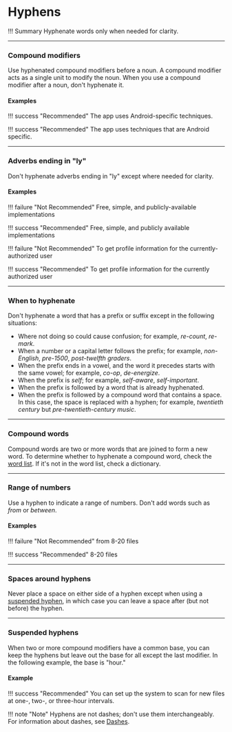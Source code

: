 # **Hyphens**

!!! Summary 
    Hyphenate words only when needed for clarity.

___

### **Compound modifiers**

Use hyphenated compound modifiers before a noun. A compound modifier acts as a single unit to modify the noun. When you use a compound modifier after a noun, don't hyphenate it.

#### Examples

!!! success "Recommended" 
    The app uses Android-specific techniques.

!!! success "Recommended" 
    The app uses techniques that are Android specific.

___

### **Adverbs ending in "ly"**

Don't hyphenate adverbs ending in "ly" except where needed for clarity.

#### Examples

!!! failure "Not Recommended" 
    Free, simple, and publicly-available implementations

!!! success "Recommended" 
    Free, simple, and publicly available implementations

!!! failure "Not Recommended" 
    To get profile information for the currently-authorized user

!!! success "Recommended" 
    To get profile information for the currently authorized user

___

### **When to hyphenate**

Don't hyphenate a word that has a prefix or suffix except in the following situations:

-   Where not doing so could cause confusion; for example, *re-count*, *re-mark*.
-   When a number or a capital letter follows the prefix; for example, *non-English*, *pre-1500*, *post-twelfth graders*.
-   When the prefix ends in a vowel, and the word it precedes starts with the same vowel; for example, *co-op*, *de-energize*.
-   When the prefix is *self*; for example, *self-aware*, *self-important*.
-   When the prefix is followed by a word that is already hyphenated.
-   When the prefix is followed by a compound word that contains a space. In this case, the space is replaced with a hyphen; for example, *twentieth century* but *pre-twentieth-century music*.

___

### **Compound words**

Compound words are two or more words that are joined to form a new word. To determine whether to hyphenate a compound word, check the [word list](https://developers.google.com/style/wordlist.html). If it's not in the word list, check a dictionary.

___

### **Range of numbers**

Use a hyphen to indicate a range of numbers. Don't add words such as *from* or *between*.

#### Examples

!!! failure "Not Recommended" 
    from 8-20 files

!!! success "Recommended" 
    8-20 files

___

### **Spaces around hyphens**

Never place a space on either side of a hyphen except when using a [suspended hyphen](https://developers.google.com/style/hyphens#suspended-hyphens), in which case you can leave a space after (but not before) the hyphen.

___

### **Suspended hyphens**

When two or more compound modifiers have a common base, you can keep the hyphens but leave out the base for all except the last modifier. In the following example, the base is "hour."

#### Example

!!! success "Recommended" 
    You can set up the system to scan for new files at one-, two-, or three-hour intervals.

!!! note "Note" 
    Hyphens are not dashes; don't use them interchangeably. For information about dashes, see [Dashes](https://developers.google.com/style/dashes.html).